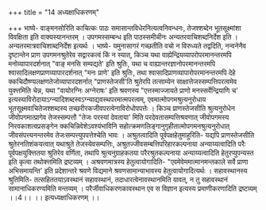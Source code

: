 +++
title = "14 अध्यक्षाधिकरणम्"

+++
भाष्ये- वाङ्मनसोरिति काचित्कः पाठः समासान्तविधेरनित्यत्वनिवन्धनः, तेजश्शब्देन भूतसूक्ष्मांशा विवक्षिता इति वाक्यस्यानन्तरम् । उपगमस्सम्बन्ध इति पाठस्समीचीनः अन्यतरवाचिशब्दनिर्देश इति । अन्यतरमात्रवाचिशाब्दनिर्देश इत्यर्थः । भाष्ये- यमुनासागरं गच्छतीति वचो न विरुध्यते तद्वदिति, नन्वनेनैव दृष्टान्तेन प्राण उपगमनश्रुतेरेव सद्वारकत्वं किं न स्यात्, किञ्च यथा वाह्येन्द्रियव्यापरोपरमानन्तरमपि मनोव्यापारदर्शनात् "वाङ् मनसि सम्पद्यते' इति श्रुतिः, यथा च वाह्यान्तरज्ञानोपरमानन्तरमपि श्वासादिलक्षणप्राणव्यापारदर्शनात् "मनः प्राणे' इति श्रुतिः, तथा श्वासादिप्राणव्यापारोपरमानन्तरमपि देहे क्कचिदौष्ण्यलक्षणतेजोव्यापारदशर्नात् "प्राणस्तेजसी'ति श्रुतेरपि तत्साम्येन साक्षात्तेजस्सम्पत्तिपरत्वमेव युक्त्तमिति चेन्न, यथा "वायोरग्निः अग्नेराषः' इति श्रवणस्य "एत्तस्माज्जायते प्राणो मनस्सर्वेन्द्रियाणि च' इत्यस्याविरोदायाऽग्न्यादिशब्दस्वऽग्न्याद्यवस्थपरमात्मपरत्वम्, एवमात्मोपगमश्रुत्यनुरोधाय भूतसूक्ष्मवाचितेजश्शब्दस्य तच्छरीरकजीवपरत्वेनाविरोधोपपत्तेः । किञ्च प्राणस्तेजसीति श्रुत्यनुरोधेन जीवोपगमात्प्रागेव तेजस्सम्पत्तौ "तेजः परस्यां देवताया' मिति परदेवतासम्पत्तिश्रवणात् जीवोपगमस्य निरवकाशत्वप्रसङ्गेन क्कचिन्निवेशेऽवश्यंभाविनि सहोत्क्रमणलिङ्गानुगृहीतात्मोपगमनश्रुत्यनुरोधात् जीवसंपत्त्यनन्तरमेव तेजःसम्पत्त्युपपत्तेश्चेति भावः । अश्रुतत्वादिति पूर्वपक्षहेतुमाहुरिति- यद्यपि प्राणस्तेजसीति श्रुतेरनतिशंकयत्वात् यथाश्रुते तेजस्येवसम्पत्तिः, अश्रुतज्जीवसम्बत्तिपरिहारकल्पनाया अन्याय्यत्वादिति परैः पूर्वपक्षयुक्त्तितया श्रुतिरेव वर्णिता, तथापि श्रुत्यनुग्राहकतया परैरश्रुतकल्पनाया अन्याय्यत्वादिति हेतुरप्युपन्यस्त इति कृत्वा तथोक्त्तमिति द्रष्टव्यम् । अश्रवणमात्रस्य हेतुत्वायोगादिति- "एवमेवेममात्मानमन्तकाले सर्वे प्राणा अभिसमायन्ति' इति प्रदेशान्तरे श्रवणे विद्यमाने श्रवणसामान्याभावस्य हेतुत्वायोगादित्यर्थः । सहावस्थानस्य श्रुतिमिति- तत्सहिततयाऽवस्थानं सहावस्थानं, तदाधारत्वेनावस्थानमिति यावत्, न तु सहावस्थानं सामानाधिकरण्यमिति मन्तव्यम् । परैर्जीवाधिकरणकावस्थान एव स विज्ञान इत्यस्य प्रमाणीकरणादिति द्रष्टव्यम् ।।4।। ।। इत्यध्यक्षाधिकरणम् ।।